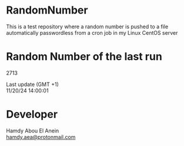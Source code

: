 # RandomNumber    
This is a test repository where a random number is pushed to a file automatically passwordless from a cron job in my Linux CentOS server    
# Random Number of the last run   
2713
      
Last update (GMT +1)    
11/20/24 14:00:01
# Developer    
Hamdy Abou El Anein   
hamdy.aea@protonmail.com
